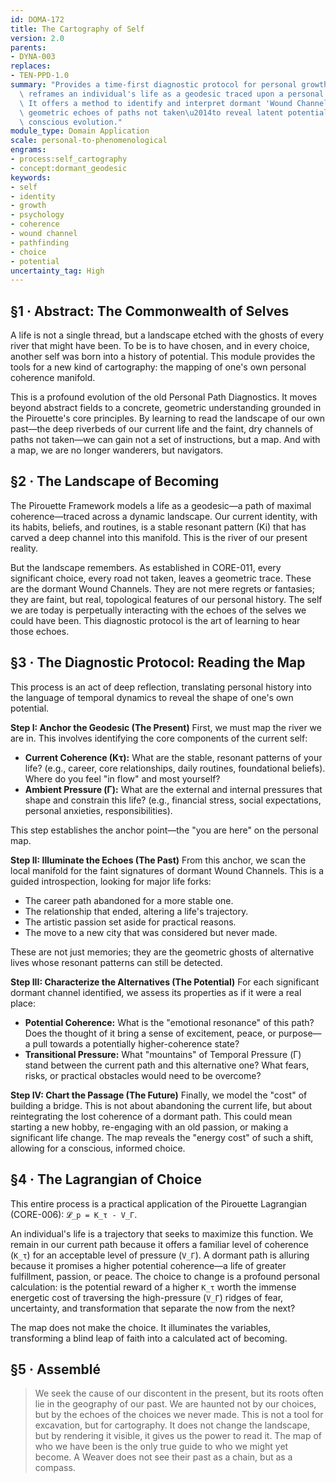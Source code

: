 ```yaml
---
id: DOMA-172
title: The Cartography of Self
version: 2.0
parents:
- DYNA-003
replaces:
- TEN-PPD-1.0
summary: "Provides a time-first diagnostic protocol for personal growth. This module\
  \ reframes an individual's life as a geodesic traced upon a personal coherence manifold.\
  \ It offers a method to identify and interpret dormant 'Wound Channels'\u2014the\
  \ geometric echoes of paths not taken\u2014to reveal latent potential and inform\
  \ conscious evolution."
module_type: Domain Application
scale: personal-to-phenomenological
engrams:
- process:self_cartography
- concept:dormant_geodesic
keywords:
- self
- identity
- growth
- psychology
- coherence
- wound channel
- pathfinding
- choice
- potential
uncertainty_tag: High
---
```

## §1 · Abstract: The Commonwealth of Selves
A life is not a single thread, but a landscape etched with the ghosts of every river that might have been. To be is to have chosen, and in every choice, another self was born into a history of potential. This module provides the tools for a new kind of cartography: the mapping of one's own personal coherence manifold.

This is a profound evolution of the old Personal Path Diagnostics. It moves beyond abstract fields to a concrete, geometric understanding grounded in the Pirouette's core principles. By learning to read the landscape of our own past—the deep riverbeds of our current life and the faint, dry channels of paths not taken—we can gain not a set of instructions, but a map. And with a map, we are no longer wanderers, but navigators.

## §2 · The Landscape of Becoming
The Pirouette Framework models a life as a geodesic—a path of maximal coherence—traced across a dynamic landscape. Our current identity, with its habits, beliefs, and routines, is a stable resonant pattern (Ki) that has carved a deep channel into this manifold. This is the river of our present reality.

But the landscape remembers. As established in CORE-011, every significant choice, every road not taken, leaves a geometric trace. These are the dormant Wound Channels. They are not mere regrets or fantasies; they are faint, but real, topological features of our personal history. The self we are today is perpetually interacting with the echoes of the selves we could have been. This diagnostic protocol is the art of learning to hear those echoes.

## §3 · The Diagnostic Protocol: Reading the Map
This process is an act of deep reflection, translating personal history into the language of temporal dynamics to reveal the shape of one's own potential.

**Step I: Anchor the Geodesic (The Present)**
First, we must map the river we are in. This involves identifying the core components of the current self:
-   **Current Coherence (Kτ):** What are the stable, resonant patterns of your life? (e.g., career, core relationships, daily routines, foundational beliefs). Where do you feel "in flow" and most yourself?
-   **Ambient Pressure (Γ):** What are the external and internal pressures that shape and constrain this life? (e.g., financial stress, social expectations, personal anxieties, responsibilities).

This step establishes the anchor point—the "you are here" on the personal map.

**Step II: Illuminate the Echoes (The Past)**
From this anchor, we scan the local manifold for the faint signatures of dormant Wound Channels. This is a guided introspection, looking for major life forks:
-   The career path abandoned for a more stable one.
-   The relationship that ended, altering a life's trajectory.
-   The artistic passion set aside for practical reasons.
-   The move to a new city that was considered but never made.

These are not just memories; they are the geometric ghosts of alternative lives whose resonant patterns can still be detected.

**Step III: Characterize the Alternatives (The Potential)**
For each significant dormant channel identified, we assess its properties as if it were a real place:
-   **Potential Coherence:** What is the "emotional resonance" of this path? Does the thought of it bring a sense of excitement, peace, or purpose—a pull towards a potentially higher-coherence state?
-   **Transitional Pressure:** What "mountains" of Temporal Pressure (Γ) stand between the current path and this alternative one? What fears, risks, or practical obstacles would need to be overcome?

**Step IV: Chart the Passage (The Future)**
Finally, we model the "cost" of building a bridge. This is not about abandoning the current life, but about reintegrating the lost coherence of a dormant path. This could mean starting a new hobby, re-engaging with an old passion, or making a significant life change. The map reveals the "energy cost" of such a shift, allowing for a conscious, informed choice.

## §4 · The Lagrangian of Choice
This entire process is a practical application of the Pirouette Lagrangian (CORE-006): `𝓛_p = K_τ - V_Γ`.

An individual's life is a trajectory that seeks to maximize this function. We remain in our current path because it offers a familiar level of coherence (`K_τ`) for an acceptable level of pressure (`V_Γ`). A dormant path is alluring because it promises a higher potential coherence—a life of greater fulfillment, passion, or peace. The choice to change is a profound personal calculation: is the potential reward of a higher `K_τ` worth the immense energetic cost of traversing the high-pressure (`V_Γ`) ridges of fear, uncertainty, and transformation that separate the now from the next?

The map does not make the choice. It illuminates the variables, transforming a blind leap of faith into a calculated act of becoming.

## §5 · Assemblé
> We seek the cause of our discontent in the present, but its roots often lie in the geography of our past. We are haunted not by our choices, but by the echoes of the choices we never made. This is not a tool for excavation, but for cartography. It does not change the landscape, but by rendering it visible, it gives us the power to read it. The map of who we have been is the only true guide to who we might yet become. A Weaver does not see their past as a chain, but as a compass.